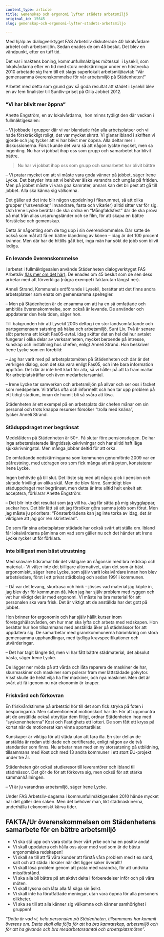 ```yaml
---
content_type: article
title: Gemenskap och ergonomi lyfter städets arbetsmiljö
original_id: 15645
slug: gemenskap-och-ergonomi-lyfter-stadets-arbetsmiljo

---
```


Med hjälp av dialogverktyget FAS Arbetsliv diskuterade 40 lokalvårdare arbetet och arbetsmiljön. Sedan enades de om 45 beslut. Det blev en vändpunkt, efter en tuff tid.

Det var i maktens boning, kommunfullmäktiges mötessal  i Lysekil, som lokalvårdarna efter en tid med stora nedskärningar under en höstvecka 2010 arbetade sig fram till ett slags superlokalt arbetsmiljöavtal: “Vår gemensamma överenskommelse för vår arbetsmiljö på Städenheten!”

Arbetet med detta som grund gav så goda resultat att städet i Lysekil blev en av fem finalister till Suntliv-priset på Gilla Jobbet 2012.

### “Vi har blivit mer öppna”

Anette Engström, en av lokalvårdarna,  hon minns tydligt den där veckan i fullmäktigesalen:

– Vi jobbade i grupper där vi var blandade från alla arbetsplatser och vi hade förskräckligt roligt, det var mycket skratt. Vi glanar ibland i skriften vi gjorde och jag tycker att vi har blivit mer öppna. Alla deltar mer i diskussionerna. Förut kunde det vara så att någon tyckte mycket, men sa ingenting. Nu har vi jobbat ihop oss som grupp och samarbetet har blivit bättre.

> Nu har vi jobbat ihop oss som grupp och samarbetet har blivit bättre

– Vi pratar mycket om att vi måste vara goda vänner på jobbet, säger Irene Lycke. Det betyder inte att vi behöver älska varandra och umgås på fritiden. Men på jobbet måste vi vara goa kamrater, annars kan det bli pest att gå till jobbet. Alla ska känna sig välkomna.

Det gäller att det inte blir någon uppdelning i fikarummet, så att olika grupper (“ursvenskar,” invandrare, fasta och vikarier) alltid sitter var för sig. Och Irene Lycke berättar de ska ordna en “Mångfaldsfest” där de ska pröva på mat från allas ursprungsländer och se film, för att skapa en bättre förståelse och gemenskap.

Detta är någonting som de tog upp i sin överenskommelse. Där satte de också som mål att få en bättre blandning av könen – idag är det 100 procent kvinnor. Men där har de hittills gått bet, inga män har sökt de jobb som blivit lediga.

### En levande överenskommelse

I arbetet i fullmäktigesalen använde Städenheten dialogverktyget FAS Arbetsliv [(läs mer om det här)](https://www.suntarbetsliv.se/verktyg/fas-arbetsliv/). De enades om 45 beslut som de sen dess arbetar med att förverkliga (några exempel i faktarutan längst ner).

Anneli Strand, Kommunals ordförande i Lysekil, berättar att det finns andra arbetsplatser som enats om gemensamma spelregler.

– Men på Städenheten är de ensamma om att ha en så omfattade och ambitiös överenskommelse, som också är levande. De använder och uppdaterar den hela tiden, säger hon.

Till bakgrunden hör att Lysekil 2005 deltog i en stor landsomfattande och partsgemensam satsning på hälsa och arbetsmiljö, Sunt Liv. Två år senare slöt parterna ett lokalt Fas05-avtal. Idag skiftar det en hel del hur avtalet fungerar i olika delar av verksamheten, mycket beroende på intresse, kunskap och inställning hos chefen, enligt Anneli Strand. Hon beskriver Irene Lycke som en förebild:

– Jag har varit med på arbetsplatsmöten på Städenheten och där är det verkligen dialog, som det ska vara enligt Fas05, och inte bara information uppifrån. Det där är inte helt klart för alla, så vi håller på att ta fram mallar för arbetplatsträffar och även medarbetarsamtal.

– Irene Lycke tar samverkan och arbetsmiljön på allvar och ser oss i facket som medspelare. Vi träffas ofta och informellt och hon tar upp problem på ett tidigt stadium, innan de hunnit bli så svåra att lösa.

Städenheten är ett exempel på en arbetsplats där chefen månar om sin personal och trots knappa resurser försöker “trolla med knäna”, tycker Anneli Strand.

### Städuppdraget mer begränsat

Medelåldern på Städenheten är 50+. Få slutar före pensionsdagen. De har inga arbetsrelaterade långtidssjukskrivningar och har alltid haft låga sjukskrivningstal. Men många jobbar deltid för att orka.

De omfattande nedskärningarna som kommunen genomförde 2009 var en påfrestning, med utdragen oro som fick många att må pyton, konstaterar Irene Lycke.

Ingen behövde gå till slut. Det löste sig med att några gick i pension och slutade frivilligt av olika skäl. Men de blev färre. Samtidigt blev städuppdraget mer begränsat, men detta är inte alltid helt enkelt att acceptera, förklarar Anette Engström:

– Det blir inte det resultat som jag vill ha. Jag får sätta på mig skygglappar, suckar hon. Det blir lätt så att jag försöker göra samma jobb som förut. Men jag måste ju prioritera: “Fönsterbrädena kan jag inte torka av idag, det är viktigare att jag gör ren skrivtavlan”.

De som får sina arbetsplatser städade har också svårt att ställa om. Ibland får lokalvårdarna påminna om vad som gäller nu och det händer att Irene Lycke rycker ut för förklara.

### Inte billigast men bäst utrustning

Med snävare tidsramar blir det viktigare än någonsin med bra redskap och material.– Vi väljer inte det billigare alternativet, utan det som är bäst ergonomiskt, säger Irene Lycke, som själv varit lokalvårdare innan hon blev arbetsledare, först i ett privat städbolag och sedan 1991 i kommunen.

– Då var det levang, skurtrasa och hink – jösses vad material jag köpte in, jag blev dyr för kommunen då. Men jag har själv problem med ryggen och vet hur viktigt det är med ergonomi. Vi måste ha bra material för att personalen ska vara frisk. Det är viktigt att de anställda har det gott på jobbet.

Hon brinner för ergonomin och har själv hållit kurser inom företagshälsovården, om hur man ska lyfta och arbeta med redskapen. Hon berättar hur hon tillsammans med anställda åker på städmässor för att uppdatera sig. De samarbetar med grannkommunerna häromkring om stora gemensamma upphandlingar, med tydliga kravspecifikationer och utvärderingar.

– Det har tagit längre tid, men vi har fått bättre städmaterial, det absolut bästa, säger Irene Lycke.

De lägger ner möda på att vårda och låta reparera de maskiner de har, skurmaskiner och maskiner som polerar fram mer lättstädade golvytor. Visst skulle de helst vilja ha fler maskiner, och nya maskiner. Men det är svårt att få igenom nu när ekonomin är knaper.

### Friskvård och förkovran

En friskvårdstimme på arbetstid hör till det som fick stryka på foten i besparingarna. Men subventionerat motionskort har de. För att uppmuntra att de anställda också utnyttjar dem flitigt, ordnar Städenheten ihop med “syskonenheterna” Kost och Fastighets ett lotteri. De som fått ett kryss på kortet när de motionerat kan vinna sportartiklar.

Kunskaper är viktiga för att städa utan att fara illa. En stor del av de anställda är redan utbildade och certifierade, enligt någon av de två standarder som finns. Nu arbetar man med en ny storsatsning på utbildning, tillsammans med Kost och med 13 andra kommuner i ett stort EU-projekt under tre år.

Städenheten gör också studieresor till leverantörer och ibland till städmässor. Det gör de för att förkovra sig, men också för att stärka sammanhållningen.

– Vi är ju varandras arbetsmiljö, säger Irene Lycke.

Under FAS Arbetsliv-dagarna i kommunfullmäktigesalen 2010 hände mycket när det gäller den saken. Men det behöver man, likt städmaskinerna, underhålla i ekonomiskt kärva tider.

FAKTA/Ur överenskommelsen om Städenhetens samarbete för en bättre arbetsmiljö
-----------------------------------------------------------------------------

*   Vi ska stå upp och vara stolta över vårt yrke och ha en positiv anda!
*   Vi skall uppdatera och hålla oss ajour med vad som är de bästa ergonomiska redskapen!
*   Vi skall se till att få våra kunder att förstå våra problem med t ex sand, salt och att städa i lokaler när det ligger saker överallt!
*   Vi skall lösa problem genom att prata med varandra, för att undvika missförstånd.
*   Vi ska alla bli bättre på att aktivt delta i förberedelser inför och på våra möten.
*   Vi skall lyssna och låta alla få säga sin åsikt.
*   Vi skall inte ha förutfattade meningar, utan vara öppna för alla personers olikheter.
*   Vi ska se till att alla känner sig välkomna och känner samhörighet i gruppen!

_”Detta är vad vi, hela personalen på Städenheten, tillsammans har kommit överens om. Detta skall alla följa för att ha bra kamratskap, arbetsmiljö och för att ha givande och bra medarbetarsamtal och arbetsplatsmöten”._

